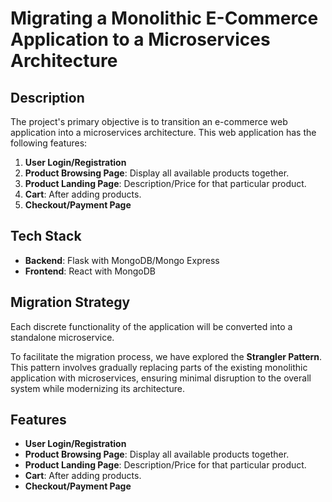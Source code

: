# Migrating a Monolithic E-Commerce Application to a Microservices Architecture

## Description

The project's primary objective is to transition an e-commerce web application into a microservices architecture. This web application has the following features:
1. **User Login/Registration**
2. **Product Browsing Page**: Display all available products together.
3. **Product Landing Page**: Description/Price for that particular product.
4. **Cart**: After adding products.
5. **Checkout/Payment Page**


## Tech Stack

- **Backend**: Flask with MongoDB/Mongo Express
- **Frontend**: React with MongoDB


## Migration Strategy

Each discrete functionality of the application will be converted into a standalone microservice.

To facilitate the migration process, we have explored the **Strangler Pattern**. This pattern involves gradually replacing parts of the existing monolithic application with microservices, ensuring minimal disruption to the overall system while modernizing its architecture.

## Features

- **User Login/Registration**
- **Product Browsing Page**: Display all available products together.
- **Product Landing Page**: Description/Price for that particular product.
- **Cart**: After adding products.
- **Checkout/Payment Page**

